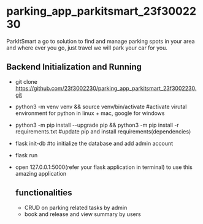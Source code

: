 # parking_app_parkitsmart_23f3002230
ParkItSmart a go to solution to find and manage parking spots in your area and where ever you go, 
just travel we will park your car for you.

## Backend Initialization and Running
- git clone https://github.com/23f3002230/parking_app_parkitsmart_23f3002230.git
- python3 -m venv venv && source venv/bin/activate  #activate virutal environment for python in linux + mac, google for windows
- python3 -m pip install --upgrade pip && python3 -m pip install -r requirements.txt #update pip and install requirements(dependencies)
- flask init-db #to initialize the database and add admin account
- flask run
- open 127.0.0.1:5000(refer your flask application in terminal) to use this amazing application

  ## functionalities
  - CRUD on parking related tasks by admin
  - book and release and view summary by users

